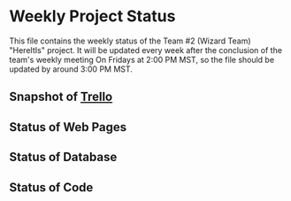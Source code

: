 # Weekly Project Status
This file contains the weekly status of the Team #2 (Wizard Team) "HereItIs" project. 
It will be updated every week after the conclusion of the team's weekly meeting On Fridays at 2:00 PM MST, so the file should be updated by around 3:00 PM MST.

## Snapshot of [Trello](https://trello.com/b/EVZ16txS/wizardteam)


## Status of Web Pages

## Status of Database

## Status of Code
